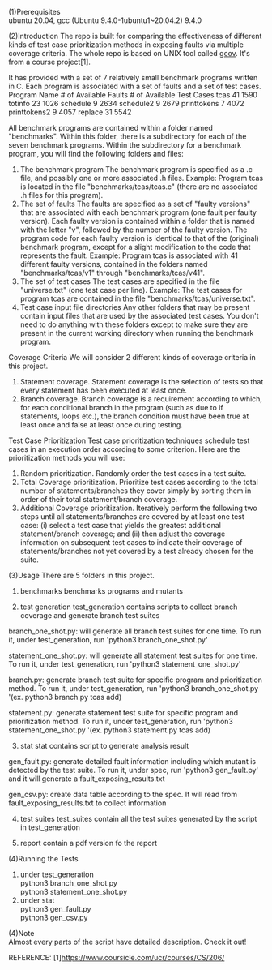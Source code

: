 (1)Prerequisites  
ubuntu 20.04, gcc (Ubuntu 9.4.0-1ubuntu1~20.04.2) 9.4.0  

(2)Introduction
The repo is built for comparing the effectiveness of different kinds of test case prioritization
methods in exposing faults via multiple coverage criteria. The whole repo is based on UNIX tool called [gcov](https://gcc.gnu.org/onlinedocs/gcc/Gcov.html). It's from a course project[1].

It has provided with a set of 7 relatively small benchmark programs written in C. Each program
is associated with a set of faults and a set of test cases. 
Program Name  # of Available Faults  # of Available Test Cases
tcas          41                     1590
totinfo       23                     1026
schedule      9                      2634
schedule2     9                      2679
printtokens   7                      4072
printtokens2  9                      4057
replace       31                     5542

All benchmark programs are contained within a folder named "benchmarks". Within this folder,
there is a subdirectory for each of the seven benchmark programs.
Within the subdirectory for a benchmark program, you will find the following folders and files:
1. The benchmark program
The benchmark program is specified as a .c file, and possibly one or more associated .h
files.
Example: Program tcas is located in the file "benchmarks/tcas/tcas.c" (there are no
associated .h files for this program).
2. The set of faults
The faults are specified as a set of "faulty versions" that are associated with each
benchmark program (one fault per faulty version). Each faulty version is contained
within a folder that is named with the letter "v", followed by the number of the faulty
version. The program code for each faulty version is identical to that of the (original)
benchmark program, except for a slight modification to the code that represents the fault.
Example: Program tcas is associated with 41 different faulty versions, contained in the
folders named "benchmarks/tcas/v1" through "benchmarks/tcas/v41".
3. The set of test cases
The test cases are specified in the file "universe.txt" (one test case per line).
Example: The test cases for program tcas are contained in the file
"benchmarks/tcas/universe.txt".
4. Test case input file directories
Any other folders that may be present contain input files that are used by the associated
test cases. You don't need to do anything with these folders except to make sure they are
present in the current working directory when running the benchmark program.

Coverage Criteria
We will consider 2 different kinds of coverage criteria in this project.
1. Statement coverage. Statement coverage is the selection of tests so that every statement
has been executed at least once.
2. Branch coverage. Branch coverage is a requirement according to which, for each
conditional branch in the program (such as due to if statements, loops etc.), the branch
condition must have been true at least once and false at least once during testing.

Test Case Prioritization
Test case prioritization techniques schedule test cases in an execution order according to some
criterion. Here are the prioritization methods you will use:
1. Random prioritization. Randomly order the test cases in a test suite.
2. Total Coverage prioritization. Prioritize test cases according to the total number of
statements/branches they cover simply by sorting them in order of their total
statement/branch coverage.
3. Additional Coverage prioritization. Iteratively perform the following two steps until all
statements/branches are covered by at least one test case: (i) select a test case that yields
the greatest additional statement/branch coverage; and (ii) then adjust the coverage
information on subsequent test cases to indicate their coverage of statements/branches not
yet covered by a test already chosen for the suite.

(3)Usage
There are 5 folders in this project.  

1. benchmarks
benchmarks programs and mutants

2. test generation
  test_generation contains scripts to collect branch coverage and generate branch test suites

  branch_one_shot.py: will generate all branch test suites for one time. To run it, under test_generation, run 'python3 branch_one_shot.py'  

  statement_one_shot.py: will generate all statement test suites for one time. To run it, under test_generation, run 'python3 statement_one_shot.py'  

  branch.py: generate branch test suite for specific program and prioritization method. To run it, under test_generation, run 'python3 branch_one_shot.py <program> <method>'(ex. python3 branch.py tcas add)  

  statement.py: generate statement test suite for specific program and prioritization method. To run it, under test_generation, run 'python3 statement_one_shot.py <program> <method>'(ex. python3 statement.py tcas add)  

3. stat
  stat contains script to generate analysis result  

  gen_fault.py: generate detailed fault information including which mutant is detected by the test suite. To run it, under spec, run 'python3 gen_fault.py' and it will generate a fault_exposing_results.txt  

  gen_csv.py: create data table according to the spec. It will read from fault_exposing_results.txt to collect information  

4. test suites
  test_suites contain all the test suites generated by the script in test_generation

5. report
  contain a pdf version fo the report

(4)Running the Tests  
1. under test_generation  
python3 branch_one_shot.py  
python3 statement_one_shot.py  
2. under stat  
python3 gen_fault.py  
python3 gen_csv.py  

(4)Note  
Almost every parts of the script have detailed description. Check it out!

REFERENCE: [1]https://www.coursicle.com/ucr/courses/CS/206/